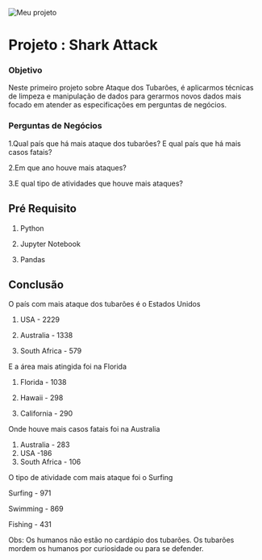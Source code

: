 ![Meu projeto](https://user-images.githubusercontent.com/80415535/194645324-734f511c-04dc-4cfd-bc22-e656f3d1c3dd.png)




# Projeto : Shark Attack


                                    
### Objetivo
Neste primeiro projeto sobre Ataque dos Tubarões, é aplicarmos técnicas de limpeza e manipulação de dados para gerarmos novos dados mais focado em atender as especificações em perguntas de negócios.

### Perguntas de Negócios

1.Qual país que há mais ataque dos tubarões? E qual país que há mais casos fatais?

2.Em que ano houve mais ataques?

3.E qual tipo de atividades que houve mais ataques?


## Pré Requisito

1. Python

2. Jupyter Notebook

3. Pandas


## Conclusão

O país com mais ataque dos tubarões é o Estados Unidos 


1. USA         -        2229

2. Australia   -        1338

3. South Africa   -      579


E a área mais atingida foi na Florida

1. Florida       -    1038

2. Hawaii    -         298

3. California   -      290



Onde houve mais casos fatais foi na Australia

	
1.	Australia -	283
2.	USA -186
3. South Africa	- 106

O tipo de atividade com mais ataque foi o Surfing

Surfing       -    971

Swimming      -    869

Fishing       -    431



Obs: Os humanos não estão no cardápio dos tubarões. Os tubarões mordem os humanos por curiosidade ou para se defender.





  





